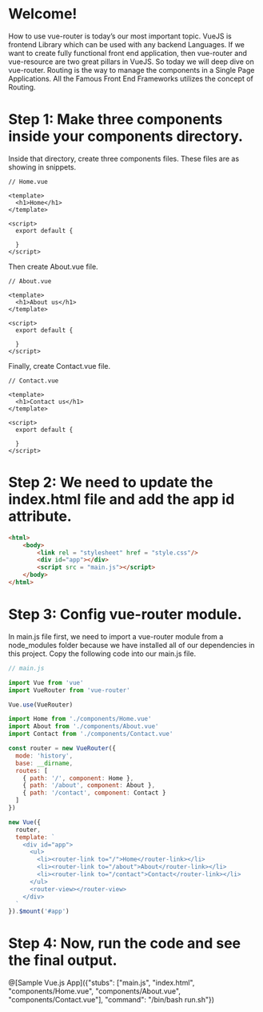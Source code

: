 # Welcome!

How to use vue-router is today’s our most important topic. VueJS is frontend Library which can be used with any backend Languages. If we want to create fully functional front end application, then vue-router and vue-resource are two great pillars in VueJS. So today we will deep dive on vue-router. Routing is the way to manage the components in a Single Page Applications. All the Famous Front End Frameworks utilizes the concept of Routing.

# Step 1: Make three components inside your components directory.

Inside that directory, create three components files. These files are as showing in snippets.

```vue
// Home.vue

<template>
  <h1>Home</h1>
</template>

<script>
  export default {

  }
</script>
```
Then create About.vue file.
```vue
// About.vue

<template>
  <h1>About us</h1>
</template>

<script>
  export default {

  }
</script>
```
Finally, create Contact.vue file.
```vue
// Contact.vue

<template>
  <h1>Contact us</h1>
</template>

<script>
  export default {

  }
</script>
```
# Step 2: We need to update the index.html file and add the app id attribute.
```html
<html>
    <body>
        <link rel = "stylesheet" href = "style.css"/>
        <div id="app"></div>
        <script src = "main.js"></script>
    </body>
</html>
```
 # Step 3: Config vue-router module.

 In main.js file first, we need to import a vue-router module from a node_modules folder because we have installed all of our dependencies in this project. Copy the following code into our main.js file.

```javascript
// main.js

import Vue from 'vue'
import VueRouter from 'vue-router'

Vue.use(VueRouter)

import Home from './components/Home.vue'
import About from './components/About.vue'
import Contact from './components/Contact.vue'

const router = new VueRouter({
  mode: 'history',
  base: __dirname,
  routes: [
    { path: '/', component: Home },
    { path: '/about', component: About },
    { path: '/contact', component: Contact }
  ]
})

new Vue({
  router,
  template: `
    <div id="app">
      <ul>
        <li><router-link to="/">Home</router-link></li>
        <li><router-link to="/about">About</router-link></li>
        <li><router-link to="/contact">Contact</router-link></li>
      </ul>
      <router-view></router-view>
    </div>
  `
}).$mount('#app')
```

# Step 4: Now, run the code and see the final output.

@[Sample Vue.js App]({"stubs": ["main.js", "index.html", "components/Home.vue", "components/About.vue", "components/Contact.vue"], "command": "/bin/bash run.sh"})
